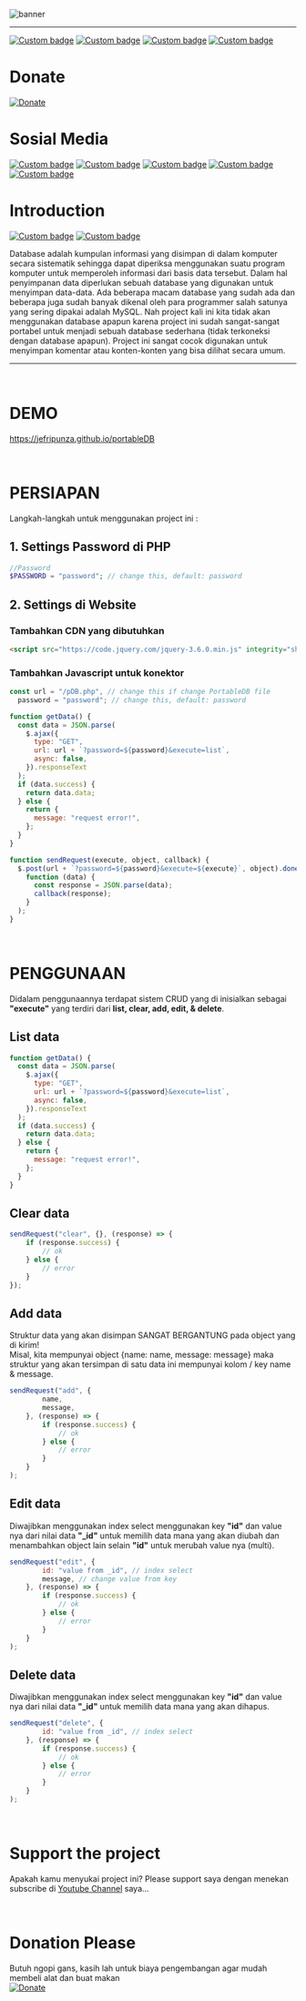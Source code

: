 ![banner](icon.svg)

---

[![Custom badge](https://img.shields.io/endpoint?style=for-the-badge&url=https%3A%2F%2Fjefripunza-youtube-channel-badge.vercel.app%2Fapi%2Fsubscriber)](https://www.youtube.com/user/jefripunza/)
[![Custom badge](https://img.shields.io/endpoint?style=for-the-badge&url=https%3A%2F%2Fjefripunza-youtube-channel-badge.vercel.app%2Fapi%2Fviews)](https://www.youtube.com/user/jefripunza/)
[![Custom badge](https://img.shields.io/endpoint?style=for-the-badge&url=https%3A%2F%2Fjefripunza-youtube-channel-badge.vercel.app%2Fapi%2Fcomments)](https://www.youtube.com/user/jefripunza/)
[![Custom badge](https://img.shields.io/endpoint?style=for-the-badge&url=https%3A%2F%2Fjefripunza-youtube-channel-badge.vercel.app%2Fapi%2Fvideos)](https://www.youtube.com/user/jefripunza/videos/)

# Donate

[![Donate](https://img.shields.io/badge/paypal-%2300457C.svg?&style=for-the-badge&logo=paypal&logoColor=white)](https://www.paypal.com/paypalme/jefripunza)

# Sosial Media

[![Custom badge](https://img.shields.io/badge/youtube-%23FF0000.svg?&style=for-the-badge&logo=youtube&logoColor=white)](https://www.youtube.com/user/jefripunza/)
[![Custom badge](https://img.shields.io/badge/instagram-%23E4405F.svg?&style=for-the-badge&logo=instagram&logoColor=white)](https://www.instagram.com/jefripunza/)
[![Custom badge](https://img.shields.io/badge/facebook-%231877F2.svg?&style=for-the-badge&logo=facebook&logoColor=white)](https://fb.com/jefripunza/)
[![Custom badge](https://img.shields.io/badge/twitter-%231DA1F2.svg?&style=for-the-badge&logo=twitter&logoColor=white)](https://twitter.com/jefripunza/)
[![Custom badge](https://img.shields.io/badge/linkedin-%230077B5.svg?&style=for-the-badge&logo=linkedin&logoColor=white)](https://www.linkedin.com/in/jefri-herdi-triyanto-ba76a8106/)

# Introduction

[![Custom badge](https://img.shields.io/badge/PHP-777BB4?style=for-the-badge&logo=php&logoColor=white)](https://www.php.net/manual/en/)
[![Custom badge](https://img.shields.io/badge/JavaScript-323330?style=for-the-badge&logo=javascript&logoColor=F7DF1E)](https://www.javascript.com/)

Database adalah kumpulan informasi yang disimpan di dalam komputer secara sistematik sehingga dapat diperiksa menggunakan suatu program komputer untuk memperoleh informasi dari basis data tersebut. Dalam hal penyimpanan data diperlukan sebuah database yang digunakan untuk menyimpan data-data. Ada beberapa macam database yang sudah ada dan beberapa juga sudah banyak dikenal oleh para programmer salah satunya yang sering dipakai adalah MySQL. Nah project kali ini kita tidak akan menggunakan database apapun karena project ini sudah sangat-sangat portabel untuk menjadi sebuah database sederhana (tidak terkoneksi dengan database apapun). Project ini sangat cocok digunakan untuk menyimpan komentar atau konten-konten yang bisa dilihat secara umum.

---

<br />

# DEMO

<a href="https://jefripunza.github.io/portableDB" target="_blank" rel="norefferer">https://jefripunza.github.io/portableDB</a> <br/>

<br />

# PERSIAPAN

Langkah-langkah untuk menggunakan project ini :

## 1. Settings Password di PHP

```php
//Password
$PASSWORD = "password"; // change this, default: password
```

## 2. Settings di Website

### Tambahkan CDN yang dibutuhkan

```html
<script src="https://code.jquery.com/jquery-3.6.0.min.js" integrity="sha256-/xUj+3OJU5yExlq6GSYGSHk7tPXikynS7ogEvDej/m4=" crossorigin="anonymous"></script>
```

### Tambahkan Javascript untuk konektor

```javascript
const url = "/pDB.php", // change this if change PortableDB file
  password = "password"; // change this, default: password

function getData() {
  const data = JSON.parse(
    $.ajax({
      type: "GET",
      url: url + `?password=${password}&execute=list`,
      async: false,
    }).responseText
  );
  if (data.success) {
    return data.data;
  } else {
    return {
      message: "request error!",
    };
  }
}

function sendRequest(execute, object, callback) {
  $.post(url + `?password=${password}&execute=${execute}`, object).done(
    function (data) {
      const response = JSON.parse(data);
      callback(response);
    }
  );
}
```

<br />

# PENGGUNAAN

Didalam penggunaannya terdapat sistem CRUD yang di inisialkan sebagai <b>"execute"</b> yang terdiri dari <b>list, clear, add, edit, & delete</b>.

## List data

```javascript
function getData() {
  const data = JSON.parse(
    $.ajax({
      type: "GET",
      url: url + `?password=${password}&execute=list`,
      async: false,
    }).responseText
  );
  if (data.success) {
    return data.data;
  } else {
    return {
      message: "request error!",
    };
  }
}
```

## Clear data

```javascript
sendRequest("clear", {}, (response) => {
    if (response.success) {
        // ok
    } else {
        // error
    }
});
```

## Add data

Struktur data yang akan disimpan SANGAT BERGANTUNG pada object yang di kirim! <br/>
Misal, kita mempunyai object {name: name, message: message} maka struktur yang akan tersimpan di satu data ini mempunyai kolom / key name & message.

```javascript
sendRequest("add", {
        name,
        message,
    }, (response) => {
        if (response.success) {
            // ok
        } else {
            // error
        }
    }
);
```

## Edit data

Diwajibkan menggunakan index select menggunakan key <b>"id"</b> dan value nya dari nilai data <b>"_id"</b> untuk memilih data mana yang akan diubah dan menambahkan object lain selain <b>"id"</b> untuk merubah value nya (multi).

```javascript
sendRequest("edit", {
        id: "value from _id", // index select
        message, // change value from key
    }, (response) => {
        if (response.success) {
            // ok
        } else {
            // error
        }
    }
);
```

## Delete data

Diwajibkan menggunakan index select menggunakan key <b>"id"</b> dan value nya dari nilai data <b>"_id"</b> untuk memilih data mana yang akan dihapus.

```javascript
sendRequest("delete", {
        id: "value from _id", // index select
    }, (response) => {
        if (response.success) {
            // ok
        } else {
            // error
        }
    }
);
```

<br />

# Support the project

Apakah kamu menyukai project ini? Please support saya dengan menekan subscribe di [Youtube Channel](https://www.youtube.com/user/jefripunza/videos/) saya...

<br />

# Donation Please

Butuh ngopi gans, kasih lah untuk biaya pengembangan agar mudah membeli alat dan buat makan <br />
[![Donate](https://img.shields.io/badge/paypal-%2300457C.svg?&style=for-the-badge&logo=paypal&logoColor=white)](https://www.paypal.com/paypalme/jefripunza)
